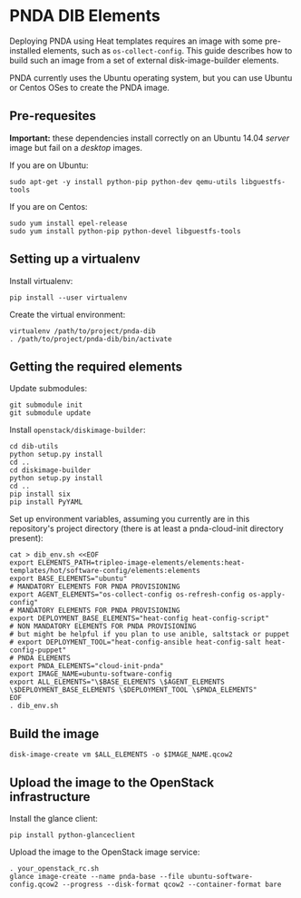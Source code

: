# PNDA DIB Elements

Deploying PNDA using Heat templates requires an image with some pre-installed elements, such as `os-collect-config`. This guide describes how to build such an image from a set of external disk-image-builder elements.

PNDA currently uses the Ubuntu operating system, but you can use Ubuntu or Centos OSes to create the PNDA image.

## Pre-requesites

**Important:** these dependencies install correctly on an Ubuntu 14.04 *server* image but fail on a *desktop* images.

If you are on Ubuntu:
```
sudo apt-get -y install python-pip python-dev qemu-utils libguestfs-tools
```

If you are on Centos:
```
sudo yum install epel-release
sudo yum install python-pip python-devel libguestfs-tools
```

## Setting up a virtualenv

Install virtualenv:

```
pip install --user virtualenv
```

Create the virtual environment:

```
virtualenv /path/to/project/pnda-dib
. /path/to/project/pnda-dib/bin/activate
```

## Getting the required elements

Update submodules:
```
git submodule init
git submodule update
```

Install `openstack/diskimage-builder`:

```
cd dib-utils
python setup.py install
cd ..
cd diskimage-builder
python setup.py install
cd ..
pip install six
pip install PyYAML
```

Set up environment variables, assuming you currently are in this repository's project directory (there is at least a pnda-cloud-init directory present):


```
cat > dib_env.sh <<EOF
export ELEMENTS_PATH=tripleo-image-elements/elements:heat-templates/hot/software-config/elements:elements
export BASE_ELEMENTS="ubuntu"
# MANDATORY ELEMENTS FOR PNDA PROVISIONING
export AGENT_ELEMENTS="os-collect-config os-refresh-config os-apply-config"
# MANDATORY ELEMENTS FOR PNDA PROVISIONING
export DEPLOYMENT_BASE_ELEMENTS="heat-config heat-config-script"
# NON MANDATORY ELEMENTS FOR PNDA PROVISIONING
# but might be helpful if you plan to use anible, saltstack or puppet
# export DEPLOYMENT_TOOL="heat-config-ansible heat-config-salt heat-config-puppet"
# PNDA ELEMENTS
export PNDA_ELEMENTS="cloud-init-pnda"
export IMAGE_NAME=ubuntu-software-config
export ALL_ELEMENTS="\$BASE_ELEMENTS \$AGENT_ELEMENTS \$DEPLOYMENT_BASE_ELEMENTS \$DEPLOYMENT_TOOL \$PNDA_ELEMENTS"
EOF
. dib_env.sh
```

## Build the image

```
disk-image-create vm $ALL_ELEMENTS -o $IMAGE_NAME.qcow2
```

## Upload the image to the OpenStack infrastructure

Install the glance client:

```
pip install python-glanceclient
```

Upload the image to the OpenStack image service:

```
. your_openstack_rc.sh
glance image-create --name pnda-base --file ubuntu-software-config.qcow2 --progress --disk-format qcow2 --container-format bare
```
